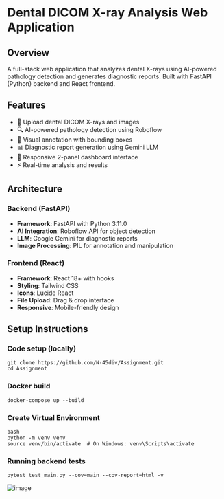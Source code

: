 # Dental DICOM X-ray Analysis Web Application

## Overview
A full-stack web application that analyzes dental X-rays using AI-powered pathology detection and generates diagnostic reports. Built with FastAPI (Python) backend and React frontend.

## Features
- 🦷 Upload dental DICOM X-rays and images
- 🔍 AI-powered pathology detection using Roboflow
- 🎯 Visual annotation with bounding boxes
- 📊 Diagnostic report generation using Gemini LLM
- 📱 Responsive 2-panel dashboard interface
- ⚡ Real-time analysis and results

## Architecture

### Backend (FastAPI)
- **Framework**: FastAPI with Python 3.11.0
- **AI Integration**: Roboflow API for object detection
- **LLM**: Google Gemini for diagnostic reports
- **Image Processing**: PIL for annotation and manipulation

### Frontend (React)
- **Framework**: React 18+ with hooks
- **Styling**: Tailwind CSS
- **Icons**: Lucide React
- **File Upload**: Drag & drop interface
- **Responsive**: Mobile-friendly design

## Setup Instructions

### Code setup (locally)

```
git clone https://github.com/N-45div/Assignment.git
cd Assignment
```

### Docker build

```
docker-compose up --build
```

### Create Virtual Environment

```
bash
python -m venv venv
source venv/bin/activate  # On Windows: venv\Scripts\activate
```

### Running backend tests 

```
pytest test_main.py --cov=main --cov-report=html -v
```
![image](https://github.com/user-attachments/assets/bc7b3db0-f84c-4502-a6d4-5bb32b15e242)
